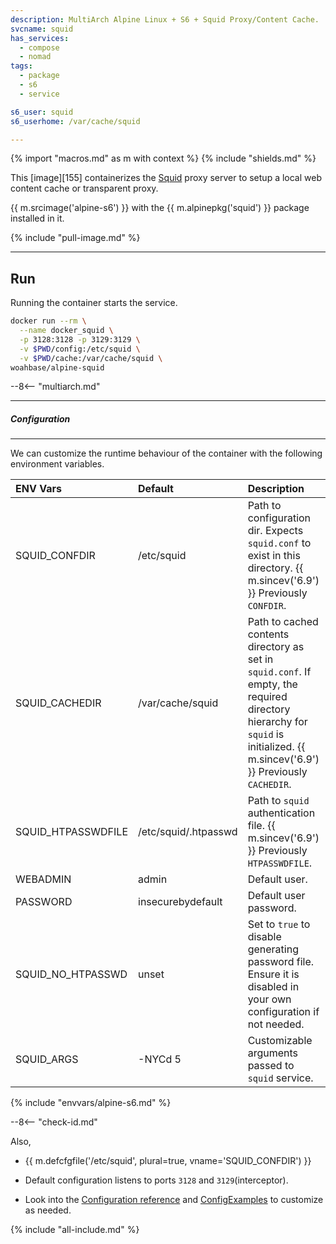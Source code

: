 ```yaml
---
description: MultiArch Alpine Linux + S6 + Squid Proxy/Content Cache.
svcname: squid
has_services:
  - compose
  - nomad
tags:
  - package
  - s6
  - service

s6_user: squid
s6_userhome: /var/cache/squid

---
```


{% import "macros.md" as m with context %}
{% include "shields.md" %}

This [image][155] containerizes the [Squid][1] proxy server to
setup a local web content cache or transparent proxy.

{{ m.srcimage('alpine-s6') }} with the {{ m.alpinepkg('squid') }}
package installed in it.

{% include "pull-image.md" %}

---
Run
---

Running the container starts the service.

``` sh
docker run --rm \
  --name docker_squid \
  -p 3128:3128 -p 3129:3129 \
  -v $PWD/config:/etc/squid \
  -v $PWD/cache:/var/cache/squid \
woahbase/alpine-squid
```

--8<-- "multiarch.md"

---
##### Configuration
---

We can customize the runtime behaviour of the container with the
following environment variables.

| ENV Vars           | Default              | Description
| :---               | :---                 | :---
| SQUID_CONFDIR      | /etc/squid           | Path to configuration dir. Expects `squid.conf` to exist in this directory. {{ m.sincev('6.9') }} Previously `CONFDIR`.
| SQUID_CACHEDIR     | /var/cache/squid     | Path to cached contents directory as set in `squid.conf`. If empty, the required directory hierarchy for `squid` is initialized. {{ m.sincev('6.9') }} Previously `CACHEDIR`.
| SQUID_HTPASSWDFILE | /etc/squid/.htpasswd | Path to `squid` authentication file. {{ m.sincev('6.9') }} Previously `HTPASSWDFILE`.
| WEBADMIN           | admin                | Default user.
| PASSWORD           | insecurebydefault    | Default user password.
| SQUID_NO_HTPASSWD  | unset                | Set to `true` to disable generating password file. Ensure it is disabled in your own configuration if not needed.
| SQUID_ARGS         | -NYCd 5              | Customizable arguments passed to `squid` service.
{% include "envvars/alpine-s6.md" %}

--8<-- "check-id.md"

Also,

* {{ m.defcfgfile('/etc/squid', plural=true, vname='SQUID_CONFDIR') }}

* Default configuration listens to ports `3128` and
  `3129`(interceptor).

*  Look into the [Configuration reference][3] and
  [ConfigExamples][2] to customize as needed.

[1]: http://www.squid-cache.org/
[2]: https://wiki.squid-cache.org/ConfigExamples/
[3]: http://www.squid-cache.org/Doc/config/

{% include "all-include.md" %}
